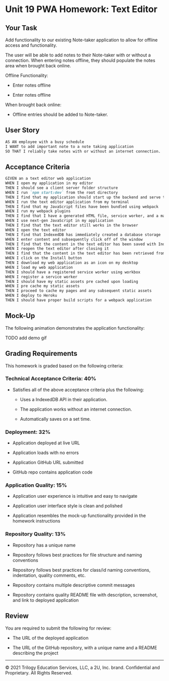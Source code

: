# Unit 19 PWA Homework: Text Editor

## Your Task

Add functionality to our existing Note-taker application to allow for offline access and functionality.

The user will be able to add notes to their Note-taker with or without a connection. When entering notes offline, they should populate the notes area when brought back online.

Offline Functionality:

  * Enter notes offline

  * Enter notes offline

When brought back online:

  * Offline entries should be added to Note-taker.

## User Story

```md
AS AN employee with a busy schedule
I WANT to add important note to a note taking application
SO THAT I reliably take notes with or without an internet connection.
```

## Acceptance Criteria

```md
GIVEN an a text editor web application 
WHEN I open my application in my editor
THEN I should see a client server folder structure
WHEN I run `npm start:dev` from the root directory
THEN I find that my application should start up the backend and serve the client
WHEN I run the text editor application from my terminal
THEN I find that my JavaScript files have been bundled using webpack
WHEN I run my webpack plugins
THEN I find that I have a generated HTML file, service worker, and a manifest file
WHEN I use next-gen JavaScript in my application
THEN I find that the text editor still works in the browser
WHEN I open the text editor
THEN I find that IndexedDB has immediately created a database storage
WHEN I enter content and subsequently click off of the window
THEN I find that the content in the text editor has been saved with IndexedDB
WHEN I reopen the text editor after closing it
THEN I find that the content in the text editor has been retrieved from our IndexedDB
WHEN I click on the Install button
THEN I download my web application as an icon on my desktop
WHEN I load my web application
THEN I should have a registered service worker using workbox
WHEN I register a service worker
THEN I should have my static assets pre cached upon loading
WHEN I pre cache my static assets
THEN I proceed to cache my pages and any subsequent static assets
WHEN I deploy to Heroku
THEN I should have proper build scripts for a webpack application
```

## Mock-Up

The following animation demonstrates the application functionality:

TODO add demo gif


## Grading Requirements

This homework is graded based on the following criteria: 

### Technical Acceptance Criteria: 40%

* Satisfies all of the above acceptance criteria plus the following:

  * Uses a IndexedDB API in their application.

  * The application works without an internet connection. 

  * Automatically saves on a set time.

### Deployment: 32%

* Application deployed at live URL

* Application loads with no errors

* Application GitHub URL submitted

* GitHub repo contains application code

### Application Quality: 15%

* Application user experience is intuitive and easy to navigate

* Application user interface style is clean and polished

* Application resembles the mock-up functionality provided in the homework instructions

### Repository Quality: 13%

* Repository has a unique name

* Repository follows best practices for file structure and naming conventions

* Repository follows best practices for class/id naming conventions, indentation, quality comments, etc.

* Repository contains multiple descriptive commit messages

* Repository contains quality README file with description, screenshot, and link to deployed application

## Review

You are required to submit the following for review:

* The URL of the deployed application

* The URL of the GitHub repository, with a unique name and a README describing the project

- - -
© 2021 Trilogy Education Services, LLC, a 2U, Inc. brand. Confidential and Proprietary. All Rights Reserved.

